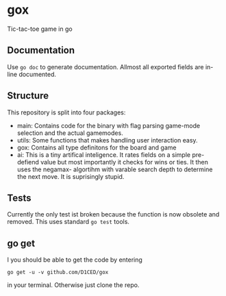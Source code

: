# gox
Tic-tac-toe game in go

## Documentation
Use `go doc` to generate documentation. Allmost all exported fields are in-line
documented.

## Structure
This repository is split into four packages:
+   main:
    Contains code for the binary with flag parsing game-mode selection and the
    actual gamemodes.
+   utils:
    Some functions that makes handling user interaction easy.
+   gox:
    Contains all type definitons for the board and game
+   ai:
    This is a tiny artifical inteligence. It rates fields on a simple pre-
    defiend value but most importantly it checks for wins or ties. It then uses
    the negamax- algortihm with varable search depth to determine the next move.
    It is suprisingly stupid.

## Tests
Currently the only test ist broken because the function is now obsolete and
removed. This uses standard `go test` tools.

## go get
I you should be able to get the code by entering
    
    go get -u -v github.com/D1CED/gox
    
in your terminal. Otherwise just clone the repo.
